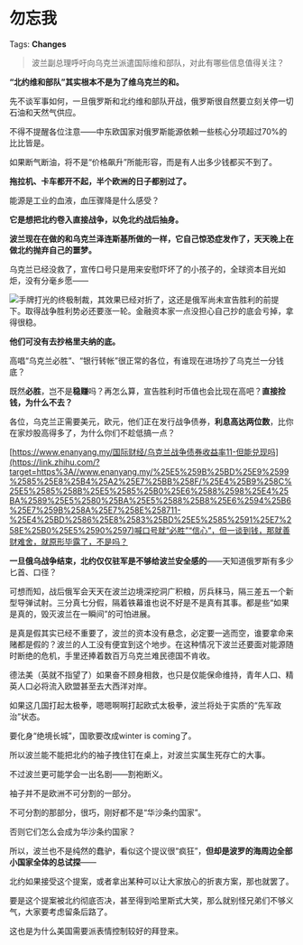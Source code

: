 # 勿忘我

Tags: **Changes**

> 波兰副总理呼吁向乌克兰派遣国际维和部队，对此有哪些信息值得关注？



**“北约维和部队”其实根本不是为了维乌克兰的和。**

先不谈军事如何，一旦俄罗斯和北约维和部队开战，俄罗斯很自然要立刻关停一切石油和天然气供应。

不得不提醒各位注意——中东欧国家对俄罗斯能源依赖一些核心分项超过70%的比比皆是。

如果断气断油，将不是“价格飙升”所能形容，而是有人出多少钱都买不到了。

**拖拉机、卡车都开不起，半个欧洲的日子都别过了。**

能源是工业的血液，血压骤降是什么感受？

  


**它是想把北约卷入直接战争，以免北约战后抽身。**

**波兰现在在做的和乌克兰泽连斯基所做的一样，它自己惊恐症发作了，天天晚上在做北约抛弃自己的噩梦。**

乌克兰已经没救了，宣传口号只是用来安慰吓坏了的小孩子的，全球资本目光如炬，没有分毫乡愿——

![](https://picx1.zhimg.com/50/v2-6684e2c08ddb9caaa00d58354d8f12df_720w.jpg?source=1940ef5c)手牌打光的终极制裁，其效果已经对折了，这还是俄军尚未宣告胜利的前提下。取得战争胜利势必还要涨一轮。金融资本家一点没担心自己抄的底会亏掉，拿得很稳。

**他们可没有去抄格里夫纳的底。**

高唱“乌克兰必胜”、“银行转帐”很正常的各位，有谁现在进场抄了乌克兰一分钱底？

既然**必胜**，岂不是**稳赚**吗？再怎么算，宣告胜利时币值也会比现在高吧？**直接捡钱，为什么不去？**

各位，乌克兰正需要美元，欧元，他们正在发行战争债券，**利息高达两位数**，比你在家炒股高得多了，为什么你们不趁低搞一点？

[https://www.enanyang.my/国际财经/乌克兰战争债券收益率11-但能兑现吗](https://link.zhihu.com/?target=https%3A//www.enanyang.my/%25E5%259B%25BD%25E9%2599%2585%25E8%25B4%25A2%25E7%25BB%258F/%25E4%25B9%258C%25E5%2585%258B%25E5%2585%25B0%25E6%2588%2598%25E4%25BA%2589%25E5%2580%25BA%25E5%2588%25B8%25E6%2594%25B6%25E7%259B%258A%25E7%258E%258711-%25E4%25BD%2586%25E8%2583%25BD%25E5%2585%2591%25E7%258E%25B0%25E5%2590%2597)喊口号就“必胜”“信心”，但一谈到钱，那就善财难舍，就原形毕露了，不是吗？

  


**一旦俄乌战争结束，北约仅仅驻军是不够给波兰安全感的**——天知道俄罗斯有多少匕首、口径？

可想而知，战后俄军会天天在波兰边境深挖洞广积粮，厉兵秣马，隔三差五一个新型导弹试射。三分真七分假，隔着铁幕谁也说不好是不是真有其事。都是些“如果是真的，毁灭波兰在一瞬间”的可怕进展。

是真是假其实已经不重要了，波兰的资本没有悬念，必定要一逃而空，谁要拿命来赌都是假的？波兰的人工没有便宜到这个地步。在这种情况下波兰还要面对能源随时断绝的危机，手里还捧着数百万乌克兰难民德国不肯收。

德法美（英就不指望了）如果奋不顾身相救，也只是仅能保命维持，青年人口、精英人口必将流入欧盟甚至去大西洋对岸。

如果这几国打起太极拳，嗯嗯啊啊打起欧式太极拳，波兰将处于实质的“先军政治”状态。

要化身“绝境长城”，国歌要改成winter is coming了。

所以波兰能不能把北约的袖子拽住钉在桌上，对波兰实属生死存亡的大事。

不过波兰更可能学会一出名剧——割袍断义。

袖子并不是欧洲不可分割的一部分。

不可分割的那部分，很巧，刚好都不是“华沙条约国家”。

否则它们怎么会成为华沙条约国家？

  


所以，波兰也不是纯然的蠢驴，看似这个提议很“疯狂”，**但却是波罗的海周边全部小国家全体的总试探**——

北约如果接受这个提案，或者拿出某种可以让大家放心的折衷方案，那也就罢了。

要是这个提案被北约彻底否决，甚至得到哈里斯式大笑，那么就别怪兄弟们不够义气，大家要考虑留条后路了。

这也是为什么美国需要派表情控制较好的拜登来。



